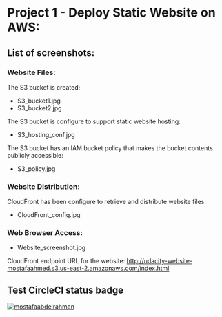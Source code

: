 # Project 1 - Deploy Static Website on AWS:


## List of screenshots:

### Website Files:
The S3 bucket is created:
* S3_bucket1.jpg
* S3_bucket2.jpg

The S3 bucket is configure to support static website hosting:
* S3_hosting_conf.jpg

The S3 bucket has an IAM bucket policy that makes the bucket contents publicly accessible:
* S3_policy.jpg


### Website Distribution:

CloudFront has been configure to retrieve and distribute website files:
* CloudFront_config.jpg

### Web Browser Access:

* Website_screenshot.jpg

CloudFront endpoint URL for the website:	http://udacity-website-mostafaahmed.s3.us-east-2.amazonaws.com/index.html


## Test CircleCI status badge
[![mostafaabdelrahman](https://circleci.com/gh/mostafaabdelrahman/udacity-aws-project03.svg?style=svg)](https://app.circleci.com/pipelines/gh/mostafaabdelrahman/udacity-aws-project03)
